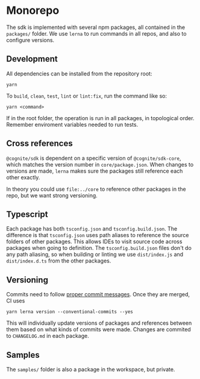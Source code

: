 # Monorepo
The sdk is implemented with several npm packages, all contained in the `packages/` folder.
We use `lerna` to run commands in all repos, and also to configure versions.

## Development
All dependencies can be installed from the repository root:
```
yarn
```
To `build`, `clean`, `test`, `lint` or `lint:fix`, run the command like so:
```
yarn <command>
```
If in the root folder, the operation is run in all packages, in topological order.
Remember enviroment variables needed to run tests.

## Cross references
`@cognite/sdk` is dependent on a specific version of `@cognite/sdk-core`,
which matches the version number in `core/package.json`. When changes to versions are made,
`lerna` makes sure the packages still reference each other exactly.

In theory you could use `file:../core` to reference other packages in the repo, but we want
strong versioning.

## Typescript
Each package has both `tsconfig.json` and `tsconfig.build.json`.
The difference is that `tsconfig.json` uses path aliases to reference the source folders of other packages.
This allows IDEs to visit source code across packages when going to definition.
The `tsconfig.build.json` files don't do any path aliasing, so when building or linting
we use `dist/index.js` and `dist/index.d.ts` from the other packages.

## Versioning
Commits need to follow [proper commit messages](https://github.com/angular/angular.js/blob/master/DEVELOPERS.md#-git-commit-guidelines). Once they are merged, CI uses
```
yarn lerna version --conventional-commits --yes
```
This will individually update versions of packages and references between them based on what kinds of commits were made. Changes are commited to `CHANGELOG.md` in each package.

## Samples
The `samples/` folder is also a package in the workspace, but private.